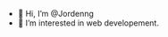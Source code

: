 - 👋 Hi, I’m @Jordenng
- 👀 I’m interested in web developement.





<!---
Jordenng/Jordenng is a ✨ special ✨ repository because its `README.md` (this file) appears on your GitHub profile.
You can click the Preview link to take a look at your changes.
--->
